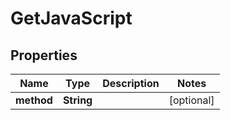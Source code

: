 

# GetJavaScript


## Properties

| Name | Type | Description | Notes |
|------------ | ------------- | ------------- | -------------|
|**method** | **String** |  |  [optional] |




